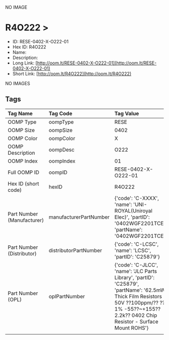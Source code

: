 


  
NO IMAGE  
# R4O222 > 

- ID: RESE-0402-X-O222-01
- Hex ID: R4O222
- Name: 
- Description: 
- Long Link: [http://oom.lt/RESE-0402-X-O222-01](http://oom.lt/RESE-0402-X-O222-01)
- Short Link: [http://oom.lt/R4O222](http://oom.lt/R4O222)
  
NO IMAGES  
## Tags
  

|Tag Name|Tag Code|Tag Value|
| :--- | :--- | :--- |
|OOMP Type|oompType|RESE|
|OOMP Size|oompSize|0402|
|OOMP Color|oompColor|X|
|OOMP Description|oompDesc|O222|
|OOMP Index|oompIndex|01|
|Full OOMP ID|oompID|RESE-0402-X-O222-01|
|Hex ID (short code)|hexID|R4O222|
|Part Number (Manufacturer)|manufacturerPartNumber|{'code': 'C-XXXX', 'name': 'UNI-ROYAL(Uniroyal Elec)', 'partID': '0402WGF2201TCE', 'partName': '0402WGF2201TCE'}|
|Part Number (Distributor)|distributorPartNumber|{'code': 'C-LCSC', 'name': 'LCSC', 'partID': 'C25879'}|
|Part Number (OPL)|oplPartNumber|{'code': 'C-JLCC', 'name': 'JLC Parts Library', 'partID': 'C25879', 'partName': '62.5mW Thick Film Resistors 50V ??100ppm/?? ??1% -55??~+155?? 2.2k?? 0402  Chip Resistor - Surface Mount ROHS'}|
||||
